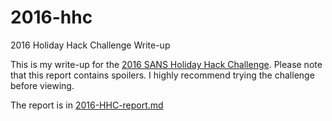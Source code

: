# 2016-hhc
2016 Holiday Hack Challenge Write-up

This is my write-up for the [2016 SANS Holiday Hack Challenge](https://holidayhackchallenge.com/2016/).
Please note that this report contains spoilers. I highly recommend trying the challenge before viewing.

The report is in [2016-HHC-report.md](2016-HHC-report.md)
